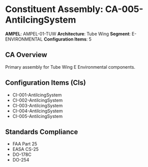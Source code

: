 # Constituent Assembly: CA-005-AntiIcingSystem

**AMPEL**: AMPEL-01-TUW
**Architecture**: Tube Wing
**Segment**: E-ENVIRONMENTAL
**Configuration Items**: 5

## CA Overview
Primary assembly for Tube Wing E Environmental components.

## Configuration Items (CIs)
- CI-001-AntiIcingSystem
- CI-002-AntiIcingSystem
- CI-003-AntiIcingSystem
- CI-004-AntiIcingSystem
- CI-005-AntiIcingSystem

## Standards Compliance
- FAA Part 25
- EASA CS-25
- DO-178C
- DO-254
